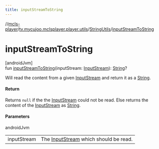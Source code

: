 ```yaml
---
title: inputStreamToString
---
```

//[mcls-player](../../../index.html)/[tv.mycujoo.mclsplayer.player.utils](../index.html)/[StringUtils](index.html)/[inputStreamToString](input-stream-to-string.html)



# inputStreamToString



[androidJvm]\
fun [inputStreamToString](input-stream-to-string.html)(inputStream: [InputStream](https://developer.android.com/reference/kotlin/java/io/InputStream.html)): [String](https://kotlinlang.org/api/latest/jvm/stdlib/kotlin/-string/index.html)?



Will read the content from a given [InputStream](https://developer.android.com/reference/kotlin/java/io/InputStream.html) and return it as a [String](https://kotlinlang.org/api/latest/jvm/stdlib/kotlin/-string/index.html).



#### Return



Returns `null` if the the [InputStream](https://developer.android.com/reference/kotlin/java/io/InputStream.html) could not be read. Else returns the content of the [InputStream](https://developer.android.com/reference/kotlin/java/io/InputStream.html) as [String](https://kotlinlang.org/api/latest/jvm/stdlib/kotlin/-string/index.html).



#### Parameters


androidJvm

| | |
|---|---|
| inputStream | The [InputStream](https://developer.android.com/reference/kotlin/java/io/InputStream.html) which should be read. |




